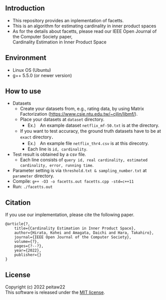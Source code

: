 ## Introduction
* This repository provides an inplementation of facetts.
* This is an algorithm for estimating cardinality in inner product spaces
* As for the details about facetts, please read our IEEE Open Journal of the Computer Society paper,  
Cardinality Estimation in Inner Product Space

## Environment
* Linux OS (Ubuntu)
* g++ 5.5.0 (or newer version)

## How to use
* Datasets
    * Create your datasets from, e.g., rating data, by using Matrix Factorization (https://www.csie.ntu.edu.tw/~cjlin/libmf/).
    * Place your datasets at ``dataset`` directory.
        * Ex.)　An example dataset ``netflix_mf-50.txt`` is at the directory.
    * If you want to test accuracy, the ground truth datasets have to be at ``exact`` directory．
        * Ex.)　An example file ``netflix_thr4.csv`` is at this direcotry.
        * Each line is ``id, cardinality``.
* Test result is obtained by a csv file.
    * Each line consists of ``query id, real cardinality, estimated cardinality, error, running time``.
* Parameter setting is via ``threshold.txt & sampling_number.txt`` at ``parameter`` directory.
* Compile: ``g++ -O3 -o facetts.out facetts.cpp -std=c++11``
* Run: ``./facetts.out``

## Citation
If you use our implementation, please cite the following paper.
```
@article{?,  
    title={Cardinality Estimation in Inner Product Space},  
    author={Hirata, Kohei and Amagata, Daichi and Hara, Takahiro},  
    journal={IEEE Open Journal of the Computer Society}, 
    volume={?},
    pages={?--?},  
    year={2022},
    publisher={}
}
```

## License
Copyright (c) 2022 peitaw22  
This software is released under the [MIT license](https://github.com/peitaw22/facetts/blob/main/LICENSE).
